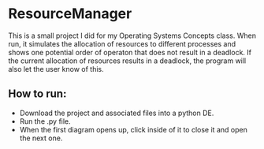 # ResourceManager
This is a small project I did for my Operating Systems Concepts class. When run, it simulates the allocation of resources to different processes and shows one potential order of
 operaton that does not result in a deadlock. If the current allocation of resources results in a deadlock, the program will also let the user know of this.      
 ## How to run:
 - Download the project and associated files into a python DE.
 - Run the .py file.
 - When the first diagram opens up, click inside of it to close it and open the next one.
